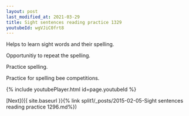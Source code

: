 ```yaml
---
layout: post
last_modified_at: 2021-03-29
title: Sight sentences reading practice 1329
youtubeId: wgVJiC0frt8
---
```

 
 
Helps to learn sight words and their spelling.

Opportunitiy to repeat the spelling. 

Practice spelling. 
 
Practice for spelling bee competitions. 
 
{% include youtubePlayer.html id=page.youtubeId %}
 
 

[Next]({{ site.baseurl }}{% link  split1/_posts/2015-02-05-Sight sentences reading practice 1296.md%})
 
